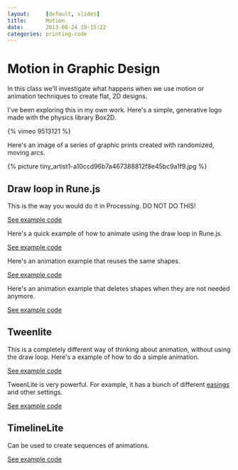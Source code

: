 ```yaml
---
layout:     [default, slides]
title:      Motion
date:       2013-08-24 19:15:22
categories: printing-code
---
```


Motion in Graphic Design
========================

In this class we'll investigate what happens when we use motion or animation techniques to create flat, 2D designs.

I've been exploring this in my own work. Here's a simple, generative logo made with the physics library Box2D.

{% vimeo 9513121 %}

Here's an image of a series of graphic prints created with randomized, moving arcs.

{% picture tiny_artist1-a10ccd96b7a467388812f8e45bc9a1f9.jpg %}


Draw loop in Rune.js
--------------------

This is the way you would do it in Processing. DO NOT DO THIS!

[See example code](../examples/motion/draw_loop_wrong/index.html)

Here's a quick example of how to animate using the draw loop in Rune.js.

[See example code](../examples/motion/draw_loop_right/index.html)

Here's an animation example that reuses the same shapes.

[See example code](../examples/motion/reuse_shapes/index.html)

Here's an animation example that deletes shapes when they are not needed anymore.

[See example code](../examples/motion/delete_shapes/index.html)


Tweenlite
---------

This is a completely different way of thinking about animation, without using the draw loop. Here's a example of how to do a simple animation.

[See example code](../examples/motion/tweenlite_simple/index.html)

TweenLite is very powerful. For example, it has a bunch of different [easings](https://greensock.com/docs/#/HTML5/GSAP/Easing/) and other settings.

[See example code](../examples/motion/tweenlite_advanced/index.html)


TimelineLite
------------

Can be used to create sequences of animations.

[See example code](../examples/motion/timelinelite/index.html)
